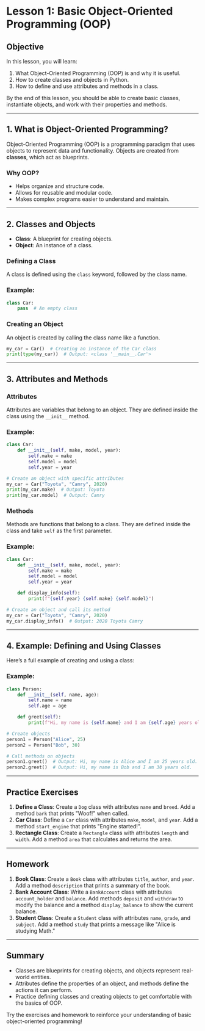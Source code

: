 
# Lesson 1: Basic Object-Oriented Programming (OOP)

## Objective
In this lesson, you will learn:
1. What Object-Oriented Programming (OOP) is and why it is useful.
2. How to create classes and objects in Python.
3. How to define and use attributes and methods in a class.

By the end of this lesson, you should be able to create basic classes, instantiate objects, and work with their properties and methods.

---

## 1. What is Object-Oriented Programming?
Object-Oriented Programming (OOP) is a programming paradigm that uses objects to represent data and functionality. Objects are created from **classes**, which act as blueprints.

### Why OOP?
- Helps organize and structure code.
- Allows for reusable and modular code.
- Makes complex programs easier to understand and maintain.

---

## 2. Classes and Objects
- **Class**: A blueprint for creating objects.
- **Object**: An instance of a class.

### Defining a Class
A class is defined using the `class` keyword, followed by the class name.

### Example:
```python
class Car:
    pass  # An empty class
```

### Creating an Object
An object is created by calling the class name like a function.

```python
my_car = Car()  # Creating an instance of the Car class
print(type(my_car))  # Output: <class '__main__.Car'>
```

---

## 3. Attributes and Methods
### Attributes
Attributes are variables that belong to an object. They are defined inside the class using the `__init__` method.

### Example:
```python
class Car:
    def __init__(self, make, model, year):
        self.make = make
        self.model = model
        self.year = year

# Create an object with specific attributes
my_car = Car("Toyota", "Camry", 2020)
print(my_car.make)  # Output: Toyota
print(my_car.model)  # Output: Camry
```

### Methods
Methods are functions that belong to a class. They are defined inside the class and take `self` as the first parameter.

### Example:
```python
class Car:
    def __init__(self, make, model, year):
        self.make = make
        self.model = model
        self.year = year

    def display_info(self):
        print(f"{self.year} {self.make} {self.model}")

# Create an object and call its method
my_car = Car("Toyota", "Camry", 2020)
my_car.display_info()  # Output: 2020 Toyota Camry
```

---

## 4. Example: Defining and Using Classes
Here’s a full example of creating and using a class:

### Example:
```python
class Person:
    def __init__(self, name, age):
        self.name = name
        self.age = age

    def greet(self):
        print(f"Hi, my name is {self.name} and I am {self.age} years old.")

# Create objects
person1 = Person("Alice", 25)
person2 = Person("Bob", 30)

# Call methods on objects
person1.greet()  # Output: Hi, my name is Alice and I am 25 years old.
person2.greet()  # Output: Hi, my name is Bob and I am 30 years old.
```

---

## Practice Exercises

1. **Define a Class**: Create a `Dog` class with attributes `name` and `breed`. Add a method `bark` that prints "Woof!" when called.
2. **Car Class**: Define a `Car` class with attributes `make`, `model`, and `year`. Add a method `start_engine` that prints "Engine started!".
3. **Rectangle Class**: Create a `Rectangle` class with attributes `length` and `width`. Add a method `area` that calculates and returns the area.

---

## Homework

1. **Book Class**: Create a `Book` class with attributes `title`, `author`, and `year`. Add a method `description` that prints a summary of the book.
2. **Bank Account Class**: Write a `BankAccount` class with attributes `account_holder` and `balance`. Add methods `deposit` and `withdraw` to modify the balance and a method `display_balance` to show the current balance.
3. **Student Class**: Create a `Student` class with attributes `name`, `grade`, and `subject`. Add a method `study` that prints a message like "Alice is studying Math."

---

## Summary
- Classes are blueprints for creating objects, and objects represent real-world entities.
- Attributes define the properties of an object, and methods define the actions it can perform.
- Practice defining classes and creating objects to get comfortable with the basics of OOP.

Try the exercises and homework to reinforce your understanding of basic object-oriented programming!
